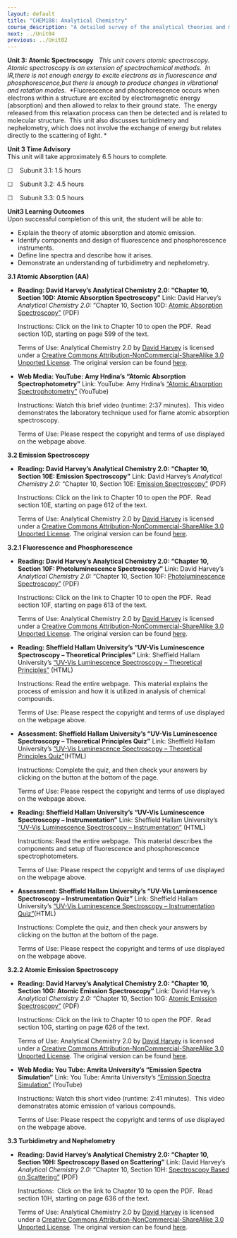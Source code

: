 ```yaml
---
layout: default
title: "CHEM108: Analytical Chemistry"
course_description: "A detailed survey of the analytical theories and methods of qualitative and quantitative chemical analysis. Explores gravimetric analysis, titrations, ultraviolet-visible (UV-Vis), infrared (IR), and nuclear magnetic resonance (NMR) spectroscopies, atomic absorption and emission, fluorescence and phosphorescence, chromatographic methods, including, column chromatography, gas chromatography (GC), and high pressure liquid chromatography (HPLC), electrophoresis, and electrochemical analysis techniques."
next: ../Unit04
previous: ../Unit02
---
```

**Unit 3: Atomic Spectrocsopy** <span id="3"></span> 
*This unit covers atomic spectroscopy.  Atomic spectroscopy is an
extension of spectrochemical methods.  In IR,there is not enough energy
to excite electrons as in fluorescence and phosphorescence,but there is
enough to produce changes in vibrational and rotation modes.* 
*Fluorescence and phosphorescence occurs when electrons within a
structure are excited by electromagnetic energy (absorption) and then
allowed to relax to their ground state.  The energy released from this
relaxation process can then be detected and is related to molecular
structure.  This unit also discusses turbidimetry and nephelometry,
which does not involve the exchange of energy but relates directly to
the scattering of light. *

**Unit 3 Time Advisory**  
This unit will take approximately 6.5 hours to complete.

☐    Subunit 3.1: 1.5 hours

☐    Subunit 3.2: 4.5 hours

☐    Subunit 3.3: 0.5 hours

**Unit3 Learning Outcomes**  
Upon successful completion of this unit, the student will be able to:

-   Explain the theory of atomic absorption and atomic emission.
-   Identify components and design of fluorescence and phosphorescence
    instruments.
-   Define line spectra and describe how it arises.
-   Demonstrate an understanding of turbidimetry and nephelometry.

**3.1 Atomic Absorption (AA)** <span id="3.1"></span> 
-   **Reading: David Harvey’s Analytical Chemistry 2.0: “Chapter 10,
    Section 10D: Atomic Absorption Spectroscopy”**
    Link: David Harvey’s *Analytical Chemistry 2.0:* “Chapter 10,
    Section 10D: [Atomic Absorption
    Spectroscopy”](https://resources.saylor.org/archived/wp-content/uploads/2012/07/Chapter1011.pdf)
    (PDF)  
      
     Instructions: Click on the link to Chapter 10 to open the PDF. 
    Read section 10D, starting on page 599 of the text.     
      
     Terms of Use: <span href="http://purl.org/dc/dcmitype/Text"
    rel="dc:type">Analytical Chemistry 2.0</span> by [David
    Harvey](http://web.me.com/dtharvey1213/Analytical_Chemistry_2.0/Welcome.html) is
    licensed under a [Creative Commons
    Attribution-NonCommercial-ShareAlike 3.0 Unported
    License](http://creativecommons.org/licenses/by-nc-sa/3.0/). The
    original version can be
    found [here](http://www.asdlib.org/onlineArticles/ecourseware/Analytical%20Chemistry%202.0/Text_Files.html). 

-   **Web Media: YouTube: Amy Hrdina’s “Atomic Absorption
    Spectrophotometry”**
    Link: YouTube: Amy Hrdina’s [“Atomic Absorption
    Spectrophotometry”](http://youtu.be/HBegTB_WDxQ) (YouTube)  
      
     Instructions: Watch this brief video (runtime: 2:37 minutes).  This
    video demonstrates the laboratory technique used for flame atomic
    absorption spectroscopy.  
      
     Terms of Use: Please respect the copyright and terms of use
    displayed on the webpage above.

**3.2 Emission Spectroscopy** <span id="3.2"></span> 
-   **Reading: David Harvey’s Analytical Chemistry 2.0: “Chapter 10,
    Section 10E: Emission Spectroscopy”**
    Link: David Harvey’s *Analytical Chemistry 2.0:* “Chapter 10,
    Section 10E: [Emission
    Spectroscopy”](https://resources.saylor.org/archived/wp-content/uploads/2012/07/Chapter1011.pdf)
    (PDF)  
      
     Instructions: Click on the link to Chapter 10 to open the PDF. 
    Read section 10E, starting on page 612 of the text.     
      
     Terms of Use: <span href="http://purl.org/dc/dcmitype/Text"
    rel="dc:type">Analytical Chemistry 2.0</span> by [David
    Harvey](http://web.me.com/dtharvey1213/Analytical_Chemistry_2.0/Welcome.html) is
    licensed under a [Creative Commons
    Attribution-NonCommercial-ShareAlike 3.0 Unported
    License](http://creativecommons.org/licenses/by-nc-sa/3.0/). The
    original version can be
    found [here](http://www.asdlib.org/onlineArticles/ecourseware/Analytical%20Chemistry%202.0/Text_Files.html). 

**3.2.1 Fluorescence and Phosphorescence** <span id="3.2.1"></span> 
-   **Reading: David Harvey’s Analytical Chemistry 2.0: “Chapter 10,
    Section 10F: Photoluminescence Spectroscopy”**
    Link: David Harvey’s *Analytical Chemistry 2.0:* “Chapter 10,
    Section 10F: [Photoluminescence
    Spectroscopy”](https://resources.saylor.org/archived/wp-content/uploads/2012/07/Chapter1011.pdf)
    (PDF)  
      
     Instructions: Click on the link to Chapter 10 to open the PDF. 
    Read section 10F, starting on page 613 of the text.     
      
     Terms of Use: <span href="http://purl.org/dc/dcmitype/Text"
    rel="dc:type">Analytical Chemistry 2.0</span> by [David
    Harvey](http://web.me.com/dtharvey1213/Analytical_Chemistry_2.0/Welcome.html) is
    licensed under a [Creative Commons
    Attribution-NonCommercial-ShareAlike 3.0 Unported
    License](http://creativecommons.org/licenses/by-nc-sa/3.0/). The
    original version can be
    found [here](http://www.asdlib.org/onlineArticles/ecourseware/Analytical%20Chemistry%202.0/Text_Files.html). 

-   **Reading: Sheffield Hallam University’s “UV-Vis Luminescence
    Spectroscopy – Theoretical Principles”**
    Link: Sheffield Hallam University’s [“UV-Vis Luminescence
    Spectroscopy – Theoretical
    Principles”](http://teaching.shu.ac.uk/hwb/chemistry/tutorials/molspec/lumin1.htm)
    (HTML)  
      
     Instructions: Read the entire webpage.  This material explains the
    process of emission and how it is utilized in analysis of chemical
    compounds.  
      
     Terms of Use: Please respect the copyright and terms of use
    displayed on the webpage above.

-   **Assessment: Sheffield Hallam University’s “UV-Vis Luminescence
    Spectroscopy – Theoretical Principles Quiz”**
    Link: Sheffield Hallam University’s [“UV-Vis Luminescence
    Spectroscopy – Theoretical Principles
    Quiz”](http://teaching.shu.ac.uk/hwb/chemistry/tutorials/molspec/lumin2.htm)(HTML)  
      
     Instructions: Complete the quiz, and then check your answers by
    clicking on the button at the bottom of the page.   
      
     Terms of Use: Please respect the copyright and terms of use
    displayed on the webpage above.

-   **Reading: Sheffield Hallam University’s “UV-Vis Luminescence
    Spectroscopy – Instrumentation”**
    Link: Sheffield Hallam University’s [“UV-Vis Luminescence
    Spectroscopy –
    Instrumentation”](http://teaching.shu.ac.uk/hwb/chemistry/tutorials/molspec/lumin3.htm)
    (HTML)  
      
     Instructions: Read the entire webpage.  This material describes the
    components and setup of fluorescence and phosphorescence
    spectrophotometers.   
      
     Terms of Use: Please respect the copyright and terms of use
    displayed on the webpage above.

-   **Assessment: Sheffield Hallam University’s “UV-Vis Luminescence
    Spectroscopy – Instrumentation Quiz”**
    Link: Sheffield Hallam University’s [“UV-Vis Luminescence
    Spectroscopy – Instrumentation
    Quiz”](http://teaching.shu.ac.uk/hwb/chemistry/tutorials/molspec/lumin4.htm)(HTML)  
      
     Instructions: Complete the quiz, and then check your answers by
    clicking on the button at the bottom of the page.   
      
     Terms of Use: Please respect the copyright and terms of use
    displayed on the webpage above.

**3.2.2 Atomic Emission Spectroscopy** <span id="3.2.2"></span> 
-   **Reading: David Harvey’s Analytical Chemistry 2.0: “Chapter 10,
    Section 10G: Atomic Emission Spectroscopy”**
    Link: David Harvey’s *Analytical Chemistry 2.0:* “Chapter 10,
    Section 10G: [Atomic Emission
    Spectroscopy”](https://resources.saylor.org/archived/wp-content/uploads/2012/07/Chapter1011.pdf)
    (PDF)  
      
     Instructions: Click on the link to Chapter 10 to open the PDF. 
    Read section 10G, starting on page 626 of the text.     
      
     Terms of Use: <span href="http://purl.org/dc/dcmitype/Text"
    rel="dc:type">Analytical Chemistry 2.0</span> by [David
    Harvey](http://web.me.com/dtharvey1213/Analytical_Chemistry_2.0/Welcome.html) is
    licensed under a [Creative Commons
    Attribution-NonCommercial-ShareAlike 3.0 Unported
    License](http://creativecommons.org/licenses/by-nc-sa/3.0/). The
    original version can be
    found [here](http://www.asdlib.org/onlineArticles/ecourseware/Analytical%20Chemistry%202.0/Text_Files.html). 

-   **Web Media: You Tube: Amrita University’s “Emission Spectra
    Simulation”**
    Link: You Tube: Amrita University’s [“Emission Spectra
    Simulation”](http://youtu.be/jaOzC0leAdk) (YouTube)  
      
     Instructions: Watch this short video (runtime: 2:41 minutes).  This
    video demonstrates atomic emission of various compounds.  
      
     Terms of Use: Please respect the copyright and terms of use
    displayed on the webpage above.

**3.3 Turbidimetry and Nephelometry** <span id="3.3"></span> 
-   **Reading: David Harvey’s Analytical Chemistry 2.0: “Chapter 10,
    Section 10H: Spectroscopy Based on Scattering”**
    Link: David Harvey’s *Analytical Chemistry 2.0:* “Chapter 10,
    Section 10H: [Spectroscopy Based on
    Scattering”](https://resources.saylor.org/archived/wp-content/uploads/2012/07/Chapter1011.pdf)
    (PDF)  
      
     Instructions:  Click on the link to Chapter 10 to open the PDF. 
    Read section 10H, starting on page 636 of the text.     
      
     Terms of Use: <span href="http://purl.org/dc/dcmitype/Text"
    rel="dc:type">Analytical Chemistry 2.0</span> by [David
    Harvey](http://web.me.com/dtharvey1213/Analytical_Chemistry_2.0/Welcome.html) is
    licensed under a [Creative Commons
    Attribution-NonCommercial-ShareAlike 3.0 Unported
    License](http://creativecommons.org/licenses/by-nc-sa/3.0/). The
    original version can be
    found [here](http://www.asdlib.org/onlineArticles/ecourseware/Analytical%20Chemistry%202.0/Text_Files.html). 


